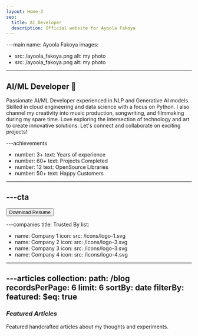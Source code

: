 ```yaml
---
layout: Home-3
seo:
  title: AI Developer
  description: Official website for Ayoola Fakoya
---
```


---main
name: Ayoola Fakoya
images:
  - src: /ayoola_fakoya.png
    alt: my photo
  - src: /ayoola_fakoya.png
    alt: my photo
---

## <Typewriter>AI/ML Developer 🤖 </Typewriter>

<Sep size={6} />

Passionate AI/ML Developer experienced in NLP and Generative AI models. Skilled in cloud engineering and data science with a focus on Python. I also channel my creativity into music production, songwriting, and filmmaking during my spare time. Love exploring the intersection of technology and art to create innovative solutions. Let's connect and collaborate on exciting projects!



---achievements
- number: 3+
  text: Years of experience
- number: 60+
  text: Projects Completed
- number: 12
  text: OpenSource Libraries
- number: 50+
  text: Happy Customers
---



---cta
---
<Button href="/contact" size="sm">
  Download Resume
</Button>



---companies
title: Trusted By
list:
  - name: Company 1
    icon:
      src: /icons/logo-1.svg
  - name: Company 2
    icon:
      src: /icons/logo-3.svg
  - name: Company 3
    icon:
      src: /icons/logo-3.svg
  - name: Company 4
    icon:
      src: /icons/logo-4.svg
---



---articles
collection:
  path: /blog
  recordsPerPage: 6
  limit: 6
  sortBy: date
  filterBy:
    featured:
      $eq: true
---

### *Featured Articles*

Featured handcrafted articles about my thoughts and experiments.